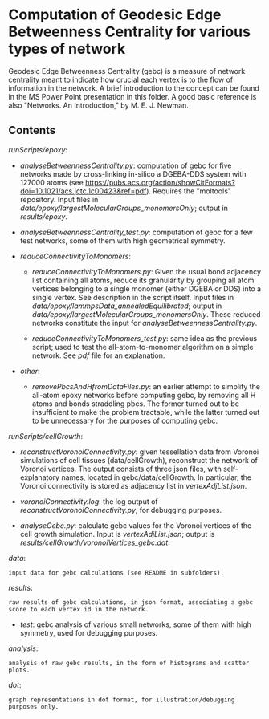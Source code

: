 # Computation of Geodesic Edge Betweenness Centrality for various types of network

Geodesic Edge Betweenness Centrality (gebc) is a measure of network centrality meant to indicate how crucial each vertex is to the flow of information in the network. A brief introduction to the concept can be found in the MS Power Point presentation in this folder. A good basic reference is also "Networks. An Introduction," by M. E. J. Newman. 

## Contents
*runScripts/epoxy*: 

- *analyseBetweennessCentrality.py*: computation of gebc for five networks made by cross-linking in-silico a DGEBA-DDS system with 127000 atoms (see https://pubs.acs.org/action/showCitFormats?doi=10.1021/acs.jctc.1c00423&ref=pdf). Requires the "moltools" repository. Input files in *data/epoxy/largestMolecularGroups_monomersOnly*; output in *results/epoxy*. 

- *analyseBetweennessCentrality_test.py*: computation of gebc for a few test networks, some of them with high geometrical symmetry.

- *reduceConnectivityToMonomers*:

    - *reduceConnectivityToMonomers.py*: Given the usual bond adjacency list containing all atoms, reduce its granularity by grouping all atom vertices belonging to a single monomer (either DGEBA or DDS) into a single vertex. See description in the script itself. Input files in *data/epoxy/lammpsData_annealedEquilibrated*; output in *data/epoxy/largestMolecularGroups_monomersOnly*. These reduced networks constitute the input for *analyseBetweennessCentrality.py*. 

    - *reduceConnectivityToMonomers_test.py*: same idea as the previous script; used to test the all-atom-to-monomer algorithm on a simple network. See *pdf* file for an explanation. 

- *other*: 
    - *removePbcsAndHfromDataFiles.py*: an earlier attempt to simplify the all-atom epoxy networks before computing gebc, by removing all H atoms and bonds straddling pbcs. The former turned out to be insufficient to make the problem tractable, while the latter turned out to be unnecessary for the purposes of computing gebc. 

*runScripts/cellGrowth*:

- *reconstructVoronoiConnectivity.py*: given tessellation data from Voronoi simulations of cell tissues (data/cellGrowth), reconstruct the network of Voronoi vertices. The output consists of three json files, with self-explanatory names, located in gebc/data/cellGrowth. In particular, the Voronoi connectivity is stored as adjacency list in *vertexAdjList.json*.

- *voronoiConnectivity.log*: the log output of *reconstructVoronoiConnectivity.py*, for debugging purposes.

- *analyseGebc.py*: calculate gebc values for the Voronoi vertices of the cell growth simulation. Input is *vertexAdjList.json*; output is *results/cellGrowth/voronoiVertices_gebc.dat*. 


*data*:

    input data for gebc calculations (see README in subfolders).

*results*:

    raw results of gebc calculations, in json format, associating a gebc score to each vertex id in the network.

- *test*: gebc analysis of various small networks, some of them with high symmetry, used for debugging purposes. 

*analysis*:

    analysis of raw gebc results, in the form of histograms and scatter plots.


*dot*:

    graph representations in dot format, for illustration/debugging purposes only.
